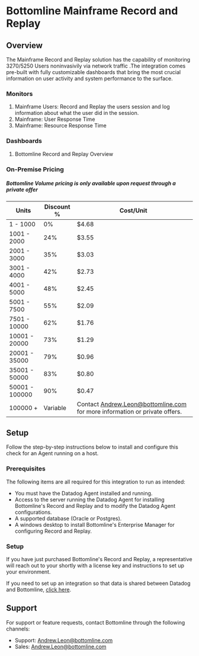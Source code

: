 # Bottomline Mainframe Record and Replay

## Overview

The Mainframe Record and Replay solution has the capability of monitoring 3270/5250 Users noninvasivily via network traffic .The integration comes pre-built with fully customizable dashboards that bring the most crucial information on user activity and system performance to the surface. 

### Monitors

1. Mainframe Users: Record and Replay the users session and log information about what the user did in the session.
2. Mainframe: User Response Time
3. Mainframe: Resource Response Time 

### Dashboards

1. Bottomline Record and Replay Overview

### On-Premise Pricing
##### *Bottomline Volume pricing is only available upon request through a private offer*
| Units | Discount % | Cost/Unit |
|---|---|---|
| 1 - 1000 | 0% | $4.68 |
| 1001 - 2000 | 24% | $3.55 |
| 2001 - 3000 | 35% | $3.03 |
| 3001 - 4000 | 42% | $2.73 |
| 4001 - 5000 | 48% | $2.45 |
| 5001 - 7500 | 55% | $2.09 |
| 7501 - 10000 | 62% | $1.76 |
| 10001 - 20000 | 73% | $1.29 |
| 20001 - 35000 | 79% | $0.96 |
| 35001 - 50000 | 83% | $0.80 |
| 50001 - 100000 | 90% | $0.47 |
| 100000 + | Variable | Contact [Andrew.Leon@bottomline.com](mailto:Andrew.Leon@bottomline.com) for more information or private offers.

## Setup

Follow the step-by-step instructions below to install and configure this check for an Agent running on a host. 

### Prerequisites

The following items are all required for this integration to run as intended:
  - You must have the Datadog Agent installed and running.
  - Access to the server running the Datadog Agent for installing Bottomline's Record and Replay and to modify the Datadog Agent configurations.
  - A supported database (Oracle or Postgres).
  - A windows desktop to install Bottomline's Enterprise Manager for configuring Record and Replay.


### Setup

If you have just purchased Bottomline's Record and Replay, a representative will reach out to your shortly with a license key and instructions to set up your environment.

If you need to set up an integration so that data is shared between Datadog and Bottomline, [click here](https://github.com/nbk96f1/datadog/tree/main/Documentation).

## Support
For support or feature requests, contact Bottomline through the following channels:

- Support: Andrew.Leon@bottomline.com
- Sales: Andrew.Leon@bottomline.com

[1]: https://www.bottomline.com/

